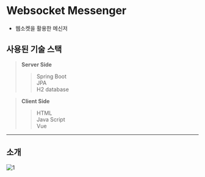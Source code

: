 # Websocket Messenger
+ 웹소켓을 활용한 메신저        

## 사용된 기술 스택  
> **Server Side**  
>> Spring Boot  
>> JPA  
>> H2 database    

> **Client Side**
>> HTML  
>> Java Script  
>> Vue  

---------------------------------------------------
## 소개
![1](https://user-images.githubusercontent.com/65940338/125393732-6f573680-e3e3-11eb-9e2f-9ad7cbfdeb02.JPG)


